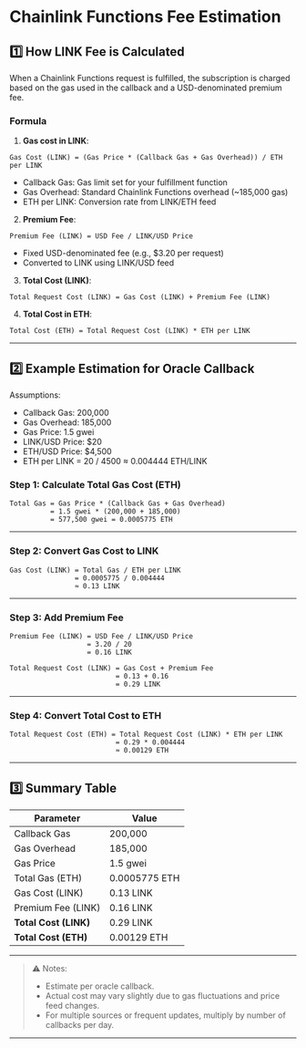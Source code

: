 # Chainlink Functions Fee Estimation

## 1️⃣ How LINK Fee is Calculated

When a Chainlink Functions request is fulfilled, the subscription is charged based on the gas used in the callback and a USD-denominated premium fee.

### Formula

1. **Gas cost in LINK**:

```
Gas Cost (LINK) = (Gas Price * (Callback Gas + Gas Overhead)) / ETH per LINK
```

- Callback Gas: Gas limit set for your fulfillment function
- Gas Overhead: Standard Chainlink Functions overhead (~185,000 gas)
- ETH per LINK: Conversion rate from LINK/ETH feed

2. **Premium Fee**:

```
Premium Fee (LINK) = USD Fee / LINK/USD Price
```

- Fixed USD-denominated fee (e.g., $3.20 per request)
- Converted to LINK using LINK/USD feed

3. **Total Cost (LINK)**:

```
Total Request Cost (LINK) = Gas Cost (LINK) + Premium Fee (LINK)
```

4. **Total Cost in ETH**:

```
Total Cost (ETH) = Total Request Cost (LINK) * ETH per LINK
```

---

## 2️⃣ Example Estimation for Oracle Callback

Assumptions:

- Callback Gas: 200,000
- Gas Overhead: 185,000
- Gas Price: 1.5 gwei
- LINK/USD Price: $20
- ETH/USD Price: $4,500
- ETH per LINK = 20 / 4500 ≈ 0.004444 ETH/LINK

### Step 1: Calculate Total Gas Cost (ETH)

```
Total Gas = Gas Price * (Callback Gas + Gas Overhead)
          = 1.5 gwei * (200,000 + 185,000)
          = 577,500 gwei = 0.0005775 ETH
```

---

### Step 2: Convert Gas Cost to LINK

```
Gas Cost (LINK) = Total Gas / ETH per LINK
                = 0.0005775 / 0.004444
                ≈ 0.13 LINK
```

---

### Step 3: Add Premium Fee

```
Premium Fee (LINK) = USD Fee / LINK/USD Price
                   = 3.20 / 20
                   = 0.16 LINK

Total Request Cost (LINK) = Gas Cost + Premium Fee
                          = 0.13 + 0.16
                          = 0.29 LINK
```

---

### Step 4: Convert Total Cost to ETH

```
Total Request Cost (ETH) = Total Request Cost (LINK) * ETH per LINK
                          = 0.29 * 0.004444
                          ≈ 0.00129 ETH
```

---

## 3️⃣ Summary Table

| Parameter             | Value         |
| --------------------- | ------------- |
| Callback Gas          | 200,000       |
| Gas Overhead          | 185,000       |
| Gas Price             | 1.5 gwei      |
| Total Gas (ETH)       | 0.0005775 ETH |
| Gas Cost (LINK)       | 0.13 LINK     |
| Premium Fee (LINK)    | 0.16 LINK     |
| **Total Cost (LINK)** | 0.29 LINK     |
| **Total Cost (ETH)**  | 0.00129 ETH   |

---

> ⚠️ Notes:
>
> - Estimate per oracle callback.
> - Actual cost may vary slightly due to gas fluctuations and price feed changes.
> - For multiple sources or frequent updates, multiply by number of callbacks per day.

---
